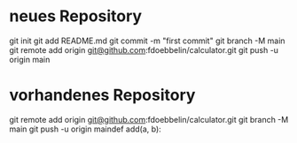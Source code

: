 # neues Repository
git init
git add README.md
git commit -m "first commit"
git branch -M main
git remote add origin git@github.com:fdoebbelin/calculator.git
git push -u origin main

# vorhandenes Repository
git remote add origin git@github.com:fdoebbelin/calculator.git
git branch -M main
git push -u origin maindef add(a, b):
